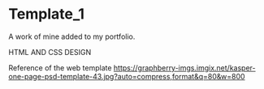 # Template_1
A work of mine added to my portfolio.

HTML AND CSS DESIGN

Reference of the web template https://graphberry-imgs.imgix.net/kasper-one-page-psd-template-43.jpg?auto=compress,format&q=80&w=800
